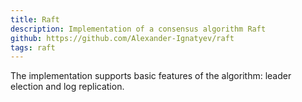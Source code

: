```yaml
---
title: Raft
description: Implementation of a consensus algorithm Raft
github: https://github.com/Alexander-Ignatyev/raft
tags: raft
---
```

The implementation supports basic features of the algorithm: leader election and log replication.
